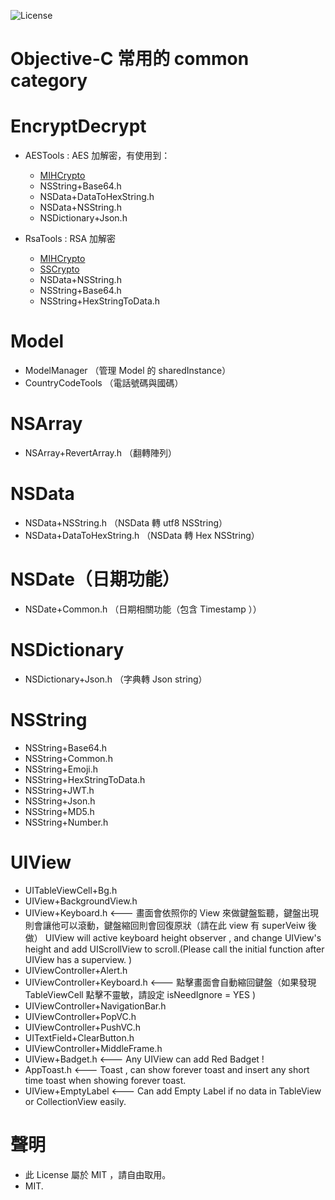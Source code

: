 ![License](https://img.shields.io/dub/l/vibe-d.svg)

# Objective-C 常用的 common category

# EncryptDecrypt
  
* AESTools : AES 加解密，有使用到：
  
  * [MIHCrypto](https://github.com/hohl/MIHCrypto)
  * NSString+Base64.h
  * NSData+DataToHexString.h
  * NSData+NSString.h
  * NSDictionary+Json.h
    
    
* RsaTools : RSA 加解密
  
  * [MIHCrypto](https://github.com/hohl/MIHCrypto)
  * [SSCrypto](https://github.com/edlitmus/SSCrypto)
  * NSData+NSString.h
  * NSString+Base64.h
  * NSString+HexStringToData.h
  
# Model

* ModelManager （管理 Model 的 sharedInstance）
* CountryCodeTools （電話號碼與國碼）

# NSArray

* NSArray+RevertArray.h （翻轉陣列）
  
# NSData

* NSData+NSString.h （NSData 轉 utf8 NSString）
* NSData+DataToHexString.h （NSData 轉 Hex NSString）

# NSDate（日期功能）

* NSDate+Common.h （日期相關功能（包含 Timestamp ））
  
# NSDictionary

* NSDictionary+Json.h （字典轉 Json string）
  
# NSString

* NSString+Base64.h
* NSString+Common.h
* NSString+Emoji.h
* NSString+HexStringToData.h
* NSString+JWT.h
* NSString+Json.h
* NSString+MD5.h
* NSString+Number.h
  
# UIView

* UITableViewCell+Bg.h
* UIView+BackgroundView.h
* UIView+Keyboard.h  <--- 畫面會依照你的 View 來做鍵盤監聽，鍵盤出現則會讓他可以滾動，鍵盤縮回則會回復原狀（請在此 view 有 superVeiw 後做）
                          UIView will active keyboard height observer , and change UIView's height and add UIScrollView to             scroll.(Please call the initial function after UIView has a superview. )
* UIViewController+Alert.h
* UIViewController+Keyboard.h  <--- 點擊畫面會自動縮回鍵盤（如果發現 TableViewCell 點擊不靈敏，請設定 isNeedIgnore = YES )
* UIViewController+NavigationBar.h
* UIViewController+PopVC.h
* UIViewController+PushVC.h
* UITextField+ClearButton.h
* UIViewController+MiddleFrame.h
* UIView+Badget.h <--- Any UIView can add Red Badget !
* AppToast.h <--- Toast , can show forever toast and insert any short time toast when showing forever toast.
* UIView+EmptyLabel <--- Can add Empty Label if no data in TableView or CollectionView easily.

# 聲明
- 此 License 屬於 MIT ，請自由取用。
- MIT.
